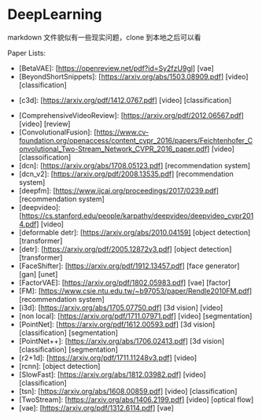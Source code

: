 # DeepLearning

markdown 文件貌似有一些现实问题，clone 到本地之后可以看

Paper Lists:

+ [BetaVAE]: [https://openreview.net/pdf?id=Sy2fzU9gl] [vae]
+ [BeyondShortSnippets]: [https://arxiv.org/abs/1503.08909.pdf] [video] [classification]
- [c3d]: [https://arxiv.org/pdf/1412.0767.pdf] [video] [classification]
+ [ComprehensiveVideoReview]: [https://arxiv.org/pdf/2012.06567.pdf] [video] [review]
+ [ConvolutionalFusion]: [https://www.cv-foundation.org/openaccess/content_cvpr_2016/papers/Feichtenhofer_Convolutional_Two-Stream_Network_CVPR_2016_paper.pdf] [video] [classoification]
+ [dcn]: [https://arxiv.org/abs/1708.05123.pdf] [recommendation system]
+ [dcn_v2]: [https://arxiv.org/pdf/2008.13535.pdf] [recommendation system]
+ [deepfm]: [https://www.ijcai.org/proceedings/2017/0239.pdf] [recommendation system]
+ [deepvideo]: [https://cs.stanford.edu/people/karpathy/deepvideo/deepvideo_cvpr2014.pdf] [video]
+ [deformable detr]: [https://arxiv.org/abs/2010.04159] [object detection] [transformer]
+ [detr]: [https://arxiv.org/pdf/2005.12872v3.pdf] [object detection] [transformer]
+ [FaceShifter]: [https://arxiv.org/pdf/1912.13457.pdf] [face generator] [gan] [unet]
+ [FactorVAE]: [https://arxiv.org/pdf/1802.05983.pdf] [vae] [factor]
+ [FM]: [https://www.csie.ntu.edu.tw/~b97053/paper/Rendle2010FM.pdf] [recommendation system]
+ [i3d]: [https://arxiv.org/abs/1705.07750.pdf] [3d vision] [video]
+ [non local]: [https://arxiv.org/pdf/1711.07971.pdf] [video] [segmentation]
+ [PointNet]: [https://arxiv.org/pdf/1612.00593.pdf] [3d vision] [classification] [segmentation]
+ [PointNet++]: [https://arxiv.org/abs/1706.02413.pdf] [3d vision] [classification] [segmentation]
+ [r2+1d]: [https://arxiv.org/pdf/1711.11248v3.pdf] [video] 
+ [rcnn]: [object detection]
+ [SlowFast]: [https://arxiv.org/abs/1812.03982.pdf] [video] [classification]
+ [tsn]: [https://arxiv.org/abs/1608.00859.pdf] [video] [classification]
+ [TwoStream]: [https://arxiv.org/abs/1406.2199.pdf] [video] [optical flow]
+ [vae]: [https://arxiv.org/pdf/1312.6114.pdf] [vae]